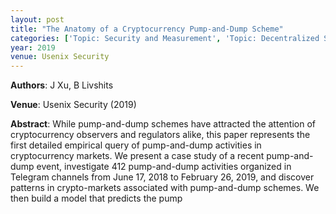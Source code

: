 ```yaml
---
layout: post
title: "The Anatomy of a Cryptocurrency Pump-and-Dump Scheme"
categories: ['Topic: Security and Measurement', 'Topic: Decentralized Systems', '2019', 'Venue: Usenix Security']
year: 2019
venue: Usenix Security
---
```

**Authors**: J Xu, B Livshits

**Venue**: Usenix Security (2019)

**Abstract**: While pump-and-dump schemes have attracted the attention of cryptocurrency observers and regulators alike, this paper represents the first detailed empirical query of pump-and-dump activities in cryptocurrency markets. We present a case study of a recent pump-and-dump event, investigate 412 pump-and-dump activities organized in Telegram channels from June 17, 2018 to February 26, 2019, and discover patterns in crypto-markets associated with pump-and-dump schemes. We then build a model that predicts the pump
